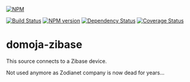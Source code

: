 [//]: # (badges START)
[![NPM](https://nodei.co/npm/domoja.png?downloads=true&downloadRank=true&stars=true)](https://nodei.co/npm/domoja/)

[![Build Status](https://travis-ci.org/bchabrier/domoja.svg?branch=master)](https://travis-ci.org/bchabrier/domoja) [![NPM version](http://img.shields.io/npm/v/domoja.svg)](https://www.npmjs.org/package/domoja) [![Dependency Status](https://david-dm.org/bchabrier/domoja.svg)](https://david-dm.org/bchabrier/domoja) [![Coverage Status](https://coveralls.io/repos/github/bchabrier/domoja/badge.svg?branch=master)](https://coveralls.io/github/bchabrier/domoja?branch=master)


[//]: # (badges END)


[//]: # (moduleName START)
domoja-zibase
=============
[//]: # (moduleName END)


[//]: # (sourceDoc START)
This source connects to a Zibase device.

Not used anymore as Zodianet company is now dead for years...


[//]: # (sourceDoc END)



